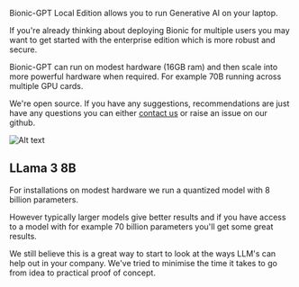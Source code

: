 Bionic-GPT Local Edition allows you to run Generative AI on your laptop.

If you're already thinking about deploying Bionic for multiple users you may want to get started with the enterprise edition which is more robust and secure.

Bionic-GPT can run on modest hardware (16GB ram) and then scale into more powerful hardware when required. For example 70B running across multiple GPU cards.

We're open source. If you have any suggestions, recommendations are just have any questions you can either [contact us](/contact) or raise an issue on our github.

![Alt text](/github-readme.png "Start Screen")

## LLama 3 8B

For installations on modest hardware we run a quantized model with 8 billion parameters.

However typically larger models give better results and if you have access to a model with for example 70 billion parameters you'll get some great results.

We still believe this is a great way to start to look at the ways LLM's can help out in your company. We've tried to minimise the time it takes to go from idea to practical proof of concept.